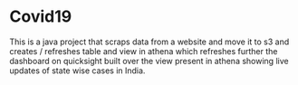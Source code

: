 # Covid19
This is a java project that scraps data from a website and move it to s3 and creates / refreshes table and view in athena which refreshes further the dashboard on quicksight built over the view present in athena showing live updates of state wise cases in India.
